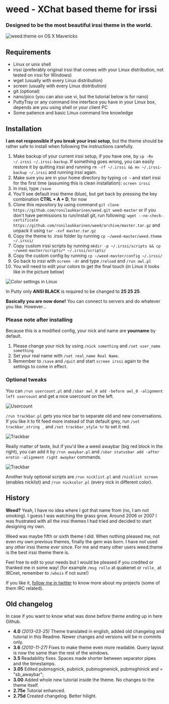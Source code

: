 weed - XChat based theme for irssi
==============

### Designed to be the most beautiful irssi theme in the world.

![weed.theme on OS X Mavericks](https://raw.githubusercontent.com/ronilaukkarinen/weed/master/screenshots/screenshot-mac.png "Screenshot")

Requirements
--------------

- Linux or unix shell
- irssi (preferably original irssi that comes with your Linux distribution, not tested on irssi for Windows)
- wget (usually with every Linux distribution)
- screen (usually with every Linux distribution)
- git (optional)
- nano/pico (you can also use vi, but the tutorial below is for nano)
- PuttyTray or any command line interface you have in your Linux box, depends are you using shell or your client PC
- Some patience and basic Linux command line knowledge

Installation
--------------

**I am not responsible if you break your irssi setup**, but the theme should be rather safe to install when following the instructions carefully.

1. Make backup of your current irssi setup, if you have one, by `cp -Rv ~/.irssi ~/.irssi-backup`. If something goes wrong, you can easily restore it by quitting irssi and running `rm -rf ~/.irssi && mv ~/.irssi-backup ~/.irssi` and running irssi again.
2. Make sure you are in your home directory by typing `cd ~` and start irssi for the first time (assuming this is clean installation): `screen irssi`
3. In irssi, type `/save`
4. You'll see default irssi theme (blue), but get back by pressing the key combination **CTRL + A + D**, for now
5. Clone this repository by using command `git clone https://github.com/ronilaukkarinen/weed.git weed-master` or if you don't have permissions to run/install git, run following: `wget --no-check-certificate https://github.com/ronilaukkarinen/weed/archive/master.tar.gz` and unpack it using `tar -xvf master.tar.gz`
6. Copy the theme to .irssi folder by running `cp ~/weed-master/weed.theme ~/.irssi/`
7. Copy custom irssi scripts by running `mkdir -p ~/.irssi/scripts && cp ~/weed-master/scripts/* ~/.irssi/scripts/`
8. Copy the custom config by running `cp ~/weed-master/config ~/.irssi/`
9. Go back to irssi with `screen -dr` and type `/reload` and `/run awl.pl`
10. You will need to edit your colors to get the final touch (in Linux it looks like in the picture below)

![Color settings in Linux](https://raw.githubusercontent.com/ronilaukkarinen/weed/master/screenshots/weed-colors-instruction.png "Color settings in Linux")

In Putty only **ANSI BLACK** is required to be changed to **25 25 25**.

**Basically you are now done!** You can connect to servers and do whatever you like. However...

### Please note after installing

Because this is a modified config, your nick and name are **yourname** by default. 

1. Please change your nick by using `/nick something` and `/set user_name something`
2. Set your real name with `/set real_name Real Name`.
3. Remember to  `/save` and `/quit` and start `screen irssi` again to the settings to come in effect.

### Optional tweaks

You can `/run usercount.pl` and `/sbar awl_0 add -before awl_0 -alignment left usercount` and get a nice usercount on the left.

![Usercount](https://raw.githubusercontent.com/ronilaukkarinen/weed/master/screenshots/usercount.png "Usercount")

`/run trackbar.pl` gets you nice bar to separate old and new conversations. If you like it to fit feed more instead of that default grey, run `/set trackbar_string _` and `/set trackbar_style %r` to set it red.

![Trackbar](https://raw.githubusercontent.com/ronilaukkarinen/weed/master/screenshots/trackbar.png "Trackbar")

Really matter of taste, but if you'd like a weed awaybar (big red block in the right), you can add it by `/run awaybar.pl` and `/sbar statusbar add -after erotin -alignment right awaybar` commands. 

![Trackbar](https://raw.githubusercontent.com/ronilaukkarinen/weed/master/screenshots/awaybar.png "Awaybar")

Another truly optional scripts are `/run nicklist.pl` and `/nicklist screen` (enables nicklist) and `/run nickcolor.pl` (every nick in different color).

History
--------------

**Weed?** Yeah, I have no idea where I got that name from (no, I am not smoking). I guess I was watching the grass grow. Around 2006 or 2007 I was frustrated with all the irssi themes I had tried and decided to start designing my own.

Weed was maybe fifth or sixth theme I did. When nothing pleased me, not even my own previous themes, finally the gem was born. I have not used any other irssi theme ever since. For me and many other users weed.theme is the best irssi theme there is.

Feel free to edit to your needs but I would be pleased if you credited or thanked me in some way! (for example `/msg rolle` at quakenet or `rolle_` at IRCnet, remember to `/whois` if not sure!)

If you like it, [follow me in twitter](http://twitter.com/rolle) to know more about my projects (some of them IRC related).

Old changelog
--------------

In case if you want to know what was done before theme ending up in here Github.

- **4.0** *(2013-03-25)* Theme translated in english, added old changelog and tutorial in this Readme. Newer changes and versions will be in commits only.
- **3.6** *(2010-11-27)* Fixes to make theme even more readable. Query layout is now the same than the rest of the windows.
- **3.5** Readability fixes. Spaces made shorter between separator pipes and the timestamps.
- **3.05** Edited pubmsgnick, pubnick, pubmsgmenick, pubmsghinick and = "sb_awaybar";
- **3.00** Added whole new tutorial inside the theme. No changes to the theme itself.
- **2.75e** Tutorial enhanced. 
- **2.75d** Created changelog. Better hilight.